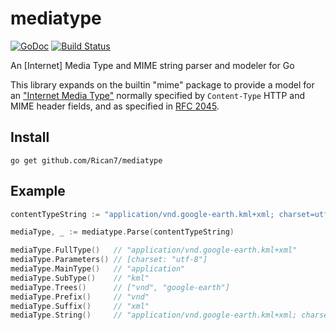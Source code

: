 # mediatype

[![GoDoc](https://godoc.org/github.com/Rican7/mediatype?status.png)](https://godoc.org/github.com/Rican7/mediatype) [![Build Status](https://travis-ci.org/Rican7/mediatype.svg?branch=master)](https://travis-ci.org/Rican7/mediatype)

An [Internet] Media Type and MIME string parser and modeler for Go

This library expands on the builtin "mime" package to provide a model for an ["Internet Media Type"][wiki-internet-media-type] normally specified by `Content-Type` HTTP and MIME header fields, and as specified in [RFC 2045][ietf-rfc-2045].


## Install

`go get github.com/Rican7/mediatype`


## Example

```go
contentTypeString := "application/vnd.google-earth.kml+xml; charset=utf-8"

mediaType, _ := mediatype.Parse(contentTypeString)

mediaType.FullType()   // "application/vnd.google-earth.kml+xml"
mediaType.Parameters() // [charset: "utf-8"]
mediaType.MainType()   // "application"
mediaType.SubType()    // "kml"
mediaType.Trees()      // ["vnd", "google-earth"]
mediaType.Prefix()     // "vnd"
mediaType.Suffix()     // "xml"
mediaType.String()     // "application/vnd.google-earth.kml+xml; charset=utf-8"
```




[wiki-internet-media-type]: http://en.wikipedia.org/wiki/Internet_media_type
[ietf-rfc-2045]: https://www.ietf.org/rfc/rfc2045.txt
